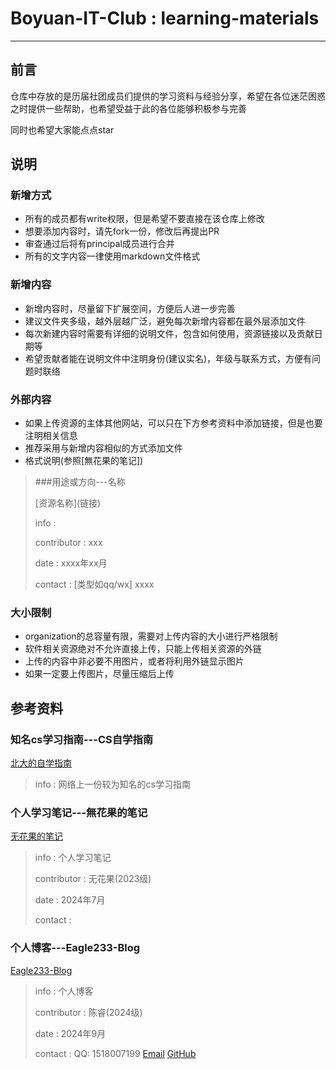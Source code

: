 # Boyuan-IT-Club : learning-materials

---

## 前言

仓库中存放的是历届社团成员们提供的学习资料与经验分享，希望在各位迷茫困惑之时提供一些帮助，也希望受益于此的各位能够积极参与完善

同时也希望大家能点点star

## 说明

### 新增方式

- 所有的成员都有write权限，但是希望不要直接在该仓库上修改
- 想要添加内容时，请先fork一份，修改后再提出PR
- 审查通过后将有principal成员进行合并
- 所有的文字内容一律使用markdown文件格式

### 新增内容

- 新增内容时，尽量留下扩展空间，方便后人进一步完善
- 建议文件夹多级，越外层越广泛，避免每次新增内容都在最外层添加文件
- 每次新建内容时需要有详细的说明文件，包含如何使用，资源链接以及贡献日期等
- 希望贡献者能在说明文件中注明身份(建议实名)，年级与联系方式，方便有问题时联络

### 外部内容

- 如果上传资源的主体其他网站，可以只在下方参考资料中添加链接，但是也要注明相关信息
- 推荐采用与新增内容相似的方式添加文件
- 格式说明(参照[無花果的笔记])

> ###用途或方向---名称
>
> [资源名称](链接\)
>
> info :
>
> contributor : xxx
>
> date : xxxx年xx月
>
> contact : \[类型如qq/wx] xxxx

### 大小限制

- organization的总容量有限，需要对上传内容的大小进行严格限制
- 软件相关资源绝对不允许直接上传，只能上传相关资源的外链
- 上传的内容中非必要不用图片，或者将利用外链显示图片
- 如果一定要上传图片，尽量压缩后上传

## 参考资料

### 知名cs学习指南---CS自学指南

[北大的自学指南](https://csdiy.wiki/)
>info : 网络上一份较为知名的cs学习指南

### 个人学习笔记---無花果的笔记

[无花果的笔记](https://studyfarm.flowus.cn/)
>info : 个人学习笔记
>
>contributor : 无花果(2023级)
>
>date : 2024年7月
>
>contact :

### 个人博客---Eagle233-Blog

[Eagle233-Blog](https://blog.eagle233.top/)
>info : 个人博客
>
>contributor : 陈睿(2024级)
>
>date : 2024年9月
>
>contact : QQ: 1518007199 [Email](eagle233real@outlook.com) [GitHub](https://github.com/Eagle233Fake)
